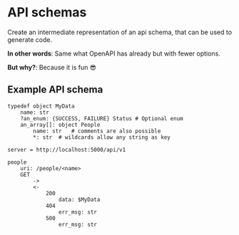 # API schemas

Create an intermediate representation of an api schema, that can be used to generate code.

**In other words**: Same what OpenAPI has already but with fewer options.

**But why?**: Because it is fun 😎

## Example API schema
```
typedef object MyData
    name: str
    ?an_enum: {SUCCESS, FAILURE} Status # Optional enum 
    an_array[]: object People
        name: str   # comments are also possible
        *: str  # wildcards allow any string as key

server = http://localhost:5000/api/v1

people
    uri: /people/<name>
    GET
        ->
        <-
            200
                data: $MyData
            404
                err_msg: str
            500
                err_msg: str

```